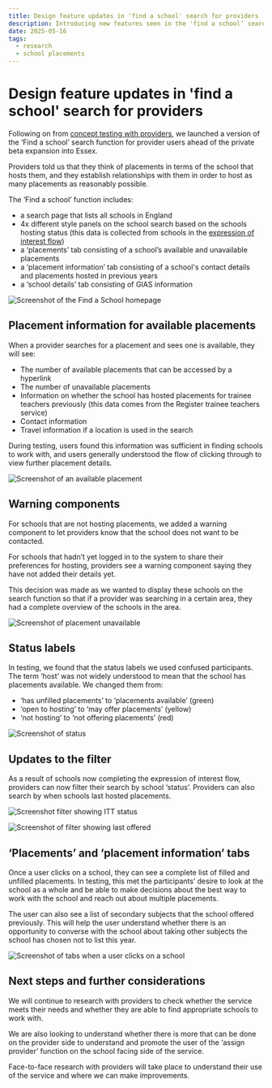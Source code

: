 ```yaml
---
title: Design feature updates in 'find a school' search for providers
description: Introducing new features seen in the 'find a school’ search function for providers
date: 2025-05-16
tags:
  - research
  - school placements
---
```


# Design feature updates in 'find a school' search for providers

Following on from [concept testing with providers](/manage-school-placements/concept-testing-with-providers/), we launched a version of the ‘Find a school’ search function for provider users ahead of the private beta expansion into Essex.

Providers told us that they think of placements in terms of the school that hosts them, and they establish relationships with them in order to host as many placements as reasonably possible.

The ‘Find a school’ function includes:

- a search page that lists all schools in England
- 4x different style panels on the school search based on the schools hosting status (this data is collected from schools in the [expression of interest flow](/manage-school-placements/expression-of-interest-flow-for-school-users/))
- a ‘placements’ tab consisting of a school’s available and unavailable placements
- a ‘placement information’ tab consisting of a school's contact details and placements hosted in previous years
- a ‘school details’ tab consisting of GIAS information

![Screenshot of the Find a School homepage](a-find-school.png "Screenshot shows the Find a school homepage that providers see when they sign in")

## Placement information for available placements

When a provider searches for a placement and sees one is available, they will see:

- The number of available placements that can be accessed by a hyperlink
- The number of unavailable placements
- Information on whether the school has hosted placements for trainee teachers previously (this data comes from the Register trainee teachers service)
- Contact information
- Travel information if a location is used in the search

During testing, users found this information was sufficient in finding schools to work with, and users generally understood the flow of clicking through to view further placement details.

![Screenshot of an available placement](b-available.png "Screenshot shows an available placement")

## Warning components

For schools that are not hosting placements, we added a warning component to let providers know that the school does not want to be contacted.

For schools that hadn’t yet logged in to the system to share their preferences for hosting, providers see a warning component saying they have not added their details yet.

This decision was made as we wanted to display these schools on the search function so that if a provider was searching in a certain area, they had a complete overview of the schools in the area.

![Screenshot of placement unavailable](c-unavailable.png "Screenshow shows an unavailable placement")

## Status labels

In testing, we found that the status labels we used confused participants. The term ‘host’ was not widely understood to mean that the school has placements available. We changed them from:

- ‘has unfilled placements’ to ‘placements available’ (green)
- ‘open to hosting’ to ‘may offer placements’ (yellow)
- ‘not hosting’ to ‘not offering placements’ (red)

![Screenshot of status](d-status.png "Screenshot listing the status labels seen by providers")

## Updates to the filter

As a result of schools now completing the expression of interest flow, providers can now filter their search by school ‘status’. Providers can also search by when schools last hosted placements.

![Screenshot filter showing ITT status](e-ittstatus-filter.png "Screenshot shows the ITT status part of the filter search seen by providers")

![Screenshot of filter showing last offered](f-lastoffered-filter.png "Screenshot shows the ‘last offered’ part of the filter search seen by providers")

## ‘Placements’ and ‘placement information’ tabs

Once a user clicks on a school, they can see a complete list of filled and unfilled placements. In testing, this met the participants’ desire to look at the school as a whole and be able to make decisions about the best way to work with the school and reach out about multiple placements.

The user can also see a list of secondary subjects that the school offered previously. This will help the user understand whether there is an opportunity to converse with the school about taking other subjects the school has chosen not to list this year.

![Screenshot of tabs when a user clicks on a school](g-tabs.png "Screenshot shows the horiozontal nav")

## Next steps and further considerations

We will continue to research with providers to check whether the service meets their needs and whether they are able to find appropriate schools to work with.

We are also looking to understand whether there is more that can be done on the provider side to understand and promote the user of the ‘assign provider’ function on the school facing side of the service.

Face-to-face research with providers will take place to understand their use of the service and where we can make improvements.
